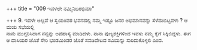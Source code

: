+++
title = "009 ಇವಳಲೇ ನಮ್ಮಿನಿಬರಭಿಮಾ"

+++
9. ಇವಳೇ ಅಲ್ಲವೆ ಆ ಸ್ವಯಂವರ ಭವನದಲ್ಲಿ ನಮ್ಮ ಇಷ್ಟೂ ಜನರ ಅಭಿಮಾನವನ್ನು ಸೆಳೆದುಬಿಟ್ಟವಳು ? ಆ ಮಯ ಸಭೆಯಲ್ಲಿ   
ನಾನು ಮುಗ್ಗರಿಸಿದಾಗ ನನ್ನನ್ನು ಅಪಹಾಸ್ಯ ಮಾಡಿದಳು. ನಾನಾ ಪುಣ್ಯಶಕ್ತಿಗಳಿಂದ ಇವಳು ನಮ್ಮ ಕೈಗೆ ಸಿಕ್ಕಿಬಿದ್ದಳು. ಈಗ ಆ ದಾಸಿಯರ ಜೊತೆ ಸೇರಿ ಭಂಡಮಿಂಡರ ಜೊತೆ ಸವಡಿವೇಟದ ಸವಿಯನ್ನು ಸುರಿದುಕೊಳ್ಳಲಿ ಎಂದ.